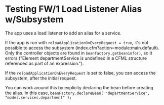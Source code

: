 # Testing FW/1 Load Listener Alias w/Subsystem

The app uses a load listener to add an alias for a service.

If the app is run with `reloadApplicationOnEveryRequest = true`, it's not possible to access the subsystem (index.cfm?action=module:main.default). Only the controller objects are found in `beanfactory.getbeaninfo()`, so it errors ("Element departmentService is undefined in a CFML structure referenced as part of an expression.").

If the `reloadApplicationOnEveryRequest` is set to false, you can access the subsystem, after the initial request.

You can work around this by explicity declaring the bean before creating the alias. In this case, `beanFactory.declareBean( "departmentService", "model.services.department" );`




